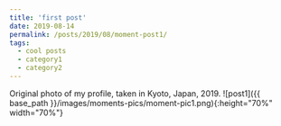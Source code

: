 ```yaml
---
title: 'first post'
date: 2019-08-14
permalink: /posts/2019/08/moment-post1/
tags:
  - cool posts
  - category1
  - category2
---
```


Original photo of my profile, taken in Kyoto, Japan, 2019.
![post1]({{ base_path }}/images/moments-pics/moment-pic1.png){:height="70%" width="70%"}
